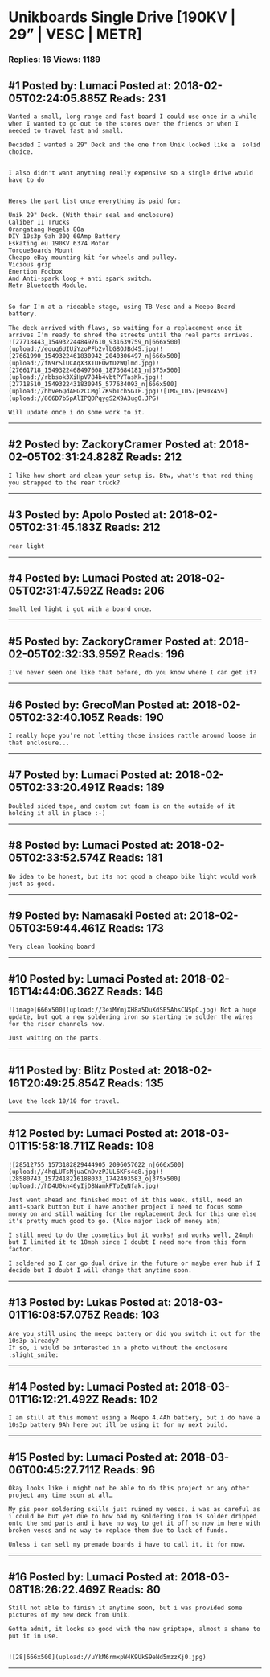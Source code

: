 # Unikboards Single Drive \[190KV &#124; 29&rdquo; &#124; VESC &#124; METR\]

### Replies: 16 Views: 1189

## \#1 Posted by: Lumaci Posted at: 2018-02-05T02:24:05.885Z Reads: 231

```
Wanted a small, long range and fast board I could use once in a while when I wanted to go out to the stores over the friends or when I needed to travel fast and small.

Decided I wanted a 29" Deck and the one from Unik looked like a  solid choice.


I also didn't want anything really expensive so a single drive would have to do


Heres the part list once everything is paid for:

Unik 29" Deck. (With their seal and enclosure) 
Caliber II Trucks
Orangatang Kegels 80a
DIY 10s3p 9ah 30Q 60Amp Battery
Eskating.eu 190KV 6374 Motor
TorqueBoards Mount
Cheapo eBay mounting kit for wheels and pulley.
Vicious grip
Enertion Focbox
And Anti-spark loop + anti spark switch.
Metr Bluetooth Module.


So far I'm at a rideable stage, using TB Vesc and a Meepo Board battery.

The deck arrived with flaws, so waiting for a replacement once it arrives I'm ready to shred the streets until the real parts arrives.
![27718443_1549322448497610_931639759_n|666x500](upload://equq6UIUiYzoPFb2vlbG8OJBd45.jpg)![27661990_1549322461830942_2040306497_n|666x500](upload://fN9rSlUCAqX3XTUEOwtDzWQlmd.jpg)![27661718_1549322468497608_1873684181_n|375x500](upload://rbbsok3XiHpV784b4vbtPYTasKk.jpg)![27718510_1549322431830945_577634093_n|666x500](upload://hhve6QdAHGzCCMglZK9bIch5GIF.jpg)![IMG_1057|690x459](upload://866D7b5pAlIPQDPqygS2X9A3ug0.JPG)

Will update once i do some work to it.
```

---
## \#2 Posted by: ZackoryCramer Posted at: 2018-02-05T02:31:24.828Z Reads: 212

```
I like how short and clean your setup is. Btw, what's that red thing you strapped to the rear truck?
```

---
## \#3 Posted by: Apolo Posted at: 2018-02-05T02:31:45.183Z Reads: 212

```
rear light
```

---
## \#4 Posted by: Lumaci Posted at: 2018-02-05T02:31:47.592Z Reads: 206

```
Small led light i got with a board once.
```

---
## \#5 Posted by: ZackoryCramer Posted at: 2018-02-05T02:32:33.959Z Reads: 196

```
I've never seen one like that before, do you know where I can get it?
```

---
## \#6 Posted by: GrecoMan Posted at: 2018-02-05T02:32:40.105Z Reads: 190

```
I really hope you’re not letting those insides rattle around loose in that enclosure...
```

---
## \#7 Posted by: Lumaci Posted at: 2018-02-05T02:33:20.491Z Reads: 189

```
Doubled sided tape, and custom cut foam is on the outside of it holding it all in place :-)
```

---
## \#8 Posted by: Lumaci Posted at: 2018-02-05T02:33:52.574Z Reads: 181

```
No idea to be honest, but its not good a cheapo bike light would work just as good.
```

---
## \#9 Posted by: Namasaki Posted at: 2018-02-05T03:59:44.461Z Reads: 173

```
Very clean looking board
```

---
## \#10 Posted by: Lumaci Posted at: 2018-02-16T14:44:06.362Z Reads: 146

```
![image|666x500](upload://3eiMYmjXH8a5DuXdSE5AhsCNSpC.jpg) Not a huge update, but got a new soldering iron so starting to solder the wires for the riser channels now.

Just waiting on the parts.
```

---
## \#11 Posted by: Blitz Posted at: 2018-02-16T20:49:25.854Z Reads: 135

```
Love the look 10/10 for travel.
```

---
## \#12 Posted by: Lumaci Posted at: 2018-03-01T15:58:18.711Z Reads: 108

```
![28512755_1573182829444905_2096057622_n|666x500](upload://4hqLUTsNjuaCnDvzPJUL6KFs4q8.jpg)![28580743_1572418216188033_1742493583_o|375x500](upload://hD4U0kn46yIjD8NamkPTpZqNfak.jpg)

Just went ahead and finished most of it this week, still, need an anti-spark button but I have another project I need to focus some money on and still waiting for the replacement deck for this one else it's pretty much good to go. (Also major lack of money atm)

I still need to do the cosmetics but it works! and works well, 24mph but I limited it to 18mph since I doubt I need more from this form factor.

I soldered so I can go dual drive in the future or maybe even hub if I decide but I doubt I will change that anytime soon.
```

---
## \#13 Posted by: Lukas Posted at: 2018-03-01T16:08:57.075Z Reads: 103

```
Are you still using the meepo battery or did you switch it out for the 10s3p already?
If so, i wiuld be interested in a photo without the enclosure :slight_smile:
```

---
## \#14 Posted by: Lumaci Posted at: 2018-03-01T16:12:21.492Z Reads: 102

```
I am still at this moment using a Meepo 4.4Ah battery, but i do have a 10s3p battery 9Ah here but ill be using it for my next build.
```

---
## \#15 Posted by: Lumaci Posted at: 2018-03-06T00:45:27.711Z Reads: 96

```
Okay looks like i might not be able to do this project or any other project any time soon at all…

My pis poor soldering skills just ruined my vescs, i was as careful as i could be but yet due to how bad my soldering iron is solder dripped onto the smd parts and i have no way to get it off so now im here with broken vescs and no way to replace them due to lack of funds.

Unless i can sell my premade boards i have to call it, it for now.
```

---
## \#16 Posted by: Lumaci Posted at: 2018-03-08T18:26:22.469Z Reads: 80

```
Still not able to finish it anytime soon, but i was provided some pictures of my new deck from Unik.

Gotta admit, it looks so good with the new griptape, almost a shame to put it in use.


![28|666x500](upload://uYkM6rmxpW4K9UkS9eNd5mzzKj0.jpg)
```

---
